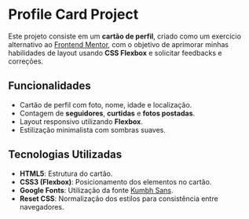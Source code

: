 # Profile Card Project

Este projeto consiste em um **cartão de perfil**, criado como um exercício alternativo ao [Frontend Mentor](https://www.frontendmentor.io/), com o objetivo de aprimorar minhas habilidades de layout usando **CSS Flexbox** e solicitar feedbacks e correções.

## Funcionalidades

- Cartão de perfil com foto, nome, idade e localização.
- Contagem de **seguidores**, **curtidas** e **fotos postadas**.
- Layout responsivo utilizando **Flexbox**.
- Estilização minimalista com sombras suaves.

## Tecnologias Utilizadas

- **HTML5**: Estrutura do cartão.
- **CSS3 (Flexbox)**: Posicionamento dos elementos no cartão.
- **Google Fonts**: Utilização da fonte [Kumbh Sans](https://fonts.google.com/specimen/Kumbh+Sans).
- **Reset CSS**: Normalização dos estilos para consistência entre navegadores.